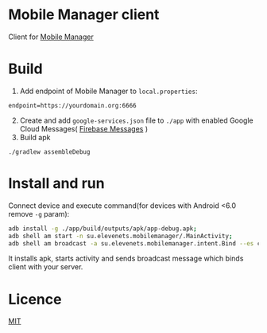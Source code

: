 # Mobile Manager client
Client for [Mobile Manager](https://github.com/elevenetc/mobile-manager)
# Build
1. Add endpoint of Mobile Manager to `local.properties`:
```
endpoint=https://yourdomain.org:6666
```
2. Create and add `google-services.json` file to `./app` with enabled Google Cloud Messages( [Firebase Messages](https://support.google.com/firebase/answer/7015592) )
3. Build apk
```
./gradlew assembleDebug
```
# Install and run
Connect device and execute command(for devices with Android <6.0 remove `-g` param):
```bash
adb install -g ./app/build/outputs/apk/app-debug.apk;
adb shell am start -n su.elevenets.mobilemanager/.MainActivity;
adb shell am broadcast -a su.elevenets.mobilemanager.intent.Bind --es command "bind"

```
It installs apk, starts activity and sends broadcast message which binds client with your server.
# Licence
[MIT](https://opensource.org/licenses/MIT)

